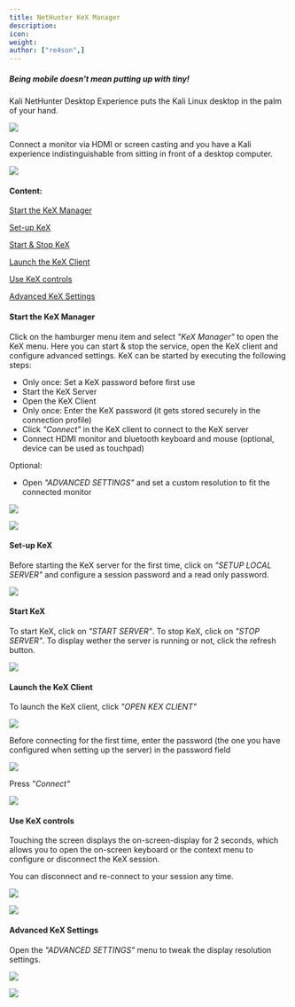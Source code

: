 ```yaml
---
title: NetHunter KeX Manager
description:
icon:
weight:
author: ["re4son",]
---
```


##### *Being mobile doesn't mean putting up with tiny!*

Kali NetHunter Desktop Experience puts the Kali Linux desktop in the palm of your hand.

![](nh-kex-1.png)

Connect a monitor via HDMI or screen casting and you have a Kali experience indistinguishable from sitting in front of a desktop computer.

![](nh-kex-3s.png)

#### Content:

[Start the KeX Manager](#start-the-kex-manager)

[Set-up KeX](#set-up-kex)

[Start & Stop KeX](#start-kex)

[Launch the KeX Client](#launch-the-kex-client)

[Use KeX controls](#use-kex-controls)

[Advanced KeX Settings](#advanced-kex-settings)

#### Start the KeX Manager

Click on the hamburger menu item and select *"KeX Manager"* to open the KeX menu.
Here you can start & stop the service, open the KeX client and configure advanced settings.
KeX can be started by executing the following steps:

- Only once: Set a KeX password before first use
- Start the KeX Server
- Open the KeX Client
- Only once: Enter the KeX password (it gets stored securely in the connection profile)
- Click *"Connect"* in the KeX client to connect to the KeX server
- Connect HDMI monitor and bluetooth keyboard and mouse (optional, device can be used as touchpad)

Optional:

- Open *"ADVANCED SETTINGS"* and set a custom resolution to fit the connected monitor

![](NetHunter-KeX-10s.png)

![](NetHunter-KeX-20s.png)

#### Set-up KeX
Before starting the KeX server for the first time, click on *"SETUP LOCAL SERVER"* and configure a session password and a read only password.

![](NetHunter-KeX-30s.png)

#### Start KeX
To start KeX, click on *"START SERVER"*.
To stop KeX, click on *"STOP SERVER"*.
To display wether the server is running or not, click the refresh button.

![](NetHunter-KeX-40s.png)

#### Launch the KeX Client
To launch the KeX client, click *"OPEN KEX CLIENT"*

![](NetHunter-KeX-50s.png)

Before connecting for the first time, enter the password (the one you have configured when setting up the server) in the password field

![](NetHunter-KeX-50s.png)

Press *"Connect"*

![](NetHunter-KeX-55s.png)

#### Use KeX controls

Touching the screen displays the on-screen-display for 2 seconds, which allows you to open the on-screen keyboard or the context menu to configure or disconnect the KeX session.

You can disconnect and re-connect to your session any time.

![](NetHunter-KeX-60s.png)

![](NetHunter-KeX-70s.png)

#### Advanced KeX Settings

Open the *"ADVANCED SETTINGS"* menu to tweak the display resolution settings.

![](NetHunter-KeX-80s.png)

![](NetHunter-KeX-90s.png)
